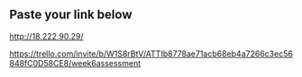 ## Paste your link below

<!-- Website Link -->

http://18.222.90.29/

<!-- Trello Link -->

https://trello.com/invite/b/W1S8rBtV/ATTIb8778ae71acb68eb4a7266c3ec56848fC0D58CE8/week6assessment